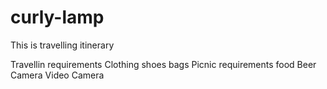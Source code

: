 # curly-lamp
This is travelling itinerary

Travellin requirements
Clothing
shoes
bags 
Picnic requirements
food
Beer
Camera
Video Camera
